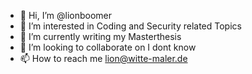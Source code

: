 - 👋 Hi, I’m @lionboomer
- 👀 I’m interested in Coding and Security related Topics
- 🌱 I’m currently writing my Masterthesis 
- 💞️ I’m looking to collaborate on I dont know
- 📫 How to reach me lion@witte-maler.de

<!---
lionboomer/lionboomer is a ✨ special ✨ repository because its `README.md` (this file) appears on your GitHub profile.
You can click the Preview link to take a look at your changes.
--->
